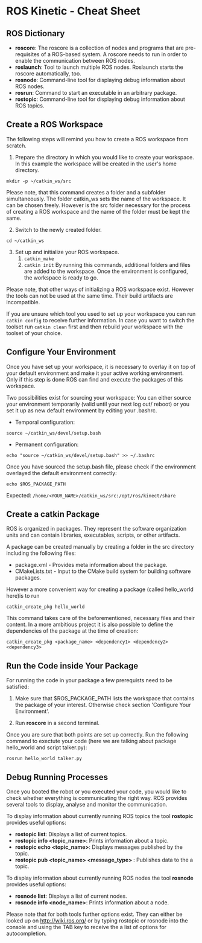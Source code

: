 # ROS Kinetic - Cheat Sheet

## ROS Dictionary
* **roscore**: The roscore is a collection of nodes and programs that are pre-requisites of a ROS-based system. A roscore needs to run in order to enable the communication between ROS nodes.
* **roslaunch**: Tool to launch multiple ROS nodes. Roslaunch starts the roscore automatically, too.
* **rosnode**: Command-line tool for displaying debug information about ROS nodes.
* **rosrun**: Command to start an executable in an arbitrary package. 
* **rostopic**: Command-line tool for displaying debug information about ROS topics.


## Create a ROS Workspace
The following steps will remind you how to create a ROS workspace from scratch.

1. Prepare the directory in which you would like to create your workspace. In this example the workspace will be created in the user's home directory.
```
mkdir -p ~/catkin_ws/src
```
Please note, that this command creates a folder and a subfolder simultaneously. The folder catkin_ws sets the name of the workspace. It can be chosen freely. However is the src folder necessary for the process of creating a ROS workspace and the name of the folder must be kept the same.

2. Switch to the newly created folder.
```
cd ~/catkin_ws
```

3. Set up and initialize your ROS workspace.
    1. ```catkin_make```
    2. ```catkin init```
By running this commands, additional folders and files are added to the workspace. Once the environment is configured, the workspace is ready to go.

Please note, that other ways of initializing a ROS workspace exist. However the tools can not be used at the same time. Their build artifacts are incompatible. 

If you are unsure which tool you used to set up your workspace you can run ```catkin config``` to receive further information. In case you want to switch the toolset run ```catkin clean``` first and then rebuild your workspace with the toolset of your choice.

## Configure Your Environment
Once you have set up your workspace, it is necessary to overlay it on top of your default environment and make it your active working environment. Only if this step is done ROS can find and execute the packages of this workspace.

Two possibilities exist for sourcing your workspace: You can either source your environment temporarily (valid until your next log out/ reboot) or you set it up as new default environment by editing your .bashrc.

* Temporal configuration:
```
source ~/catkin_ws/devel/setup.bash
```
* Permanent configuration:
```
echo "source ~/catkin_ws/devel/setup.bash" >> ~/.bashrc
```

Once you have sourced the setup.bash file, please check if the environment overlayed the default environment correctly:
```
echo $ROS_PACKAGE_PATH
```

Expected: ```/home/<YOUR_NAME>/catkin_ws/src:/opt/ros/kinect/share```

## Create a catkin Package
ROS is organized in packages. They represent the software organization units and can contain libraries, executables, scripts, or other artifacts.

A package can be created manually by creating a folder in the src directory including the following files:
* package.xml - Provides meta information about the package.
* CMakeLists.txt - Input to the CMake build system for building software packages.

However a more convenient way for creating a package (called hello_world here)is to run
```
catkin_create_pkg hello_world
```
This command takes care of the beforementioned, necessary files and their content. In a more ambitious project it is also possible to define the dependencies of the package at the time of creation:
```
catkin_create_pkg <package_name> <dependency1> <dependency2> <dependency3>
```

## Run the Code inside Your Package
For running the code in your package a few prerequists need to be satisfied: 

1. Make sure that $ROS_PACKAGE_PATH lists the workspace that contains the package of your interest. Otherwise check section 'Configure Your Environment'.

2. Run **roscore** in a second terminal.

Once you are sure that both points are set up correctly. Run the following command to exectute your code (here we are talking about package hello_world and script talker.py):
```
rosrun hello_world talker.py
```

## Debug Running Processes
Once you booted the robot or you executed your code, you would like to check whether everything is communicating the right way. ROS provides several tools to display, analyse and monitor the communication.

To display information about currently running ROS topics the tool **rostopic** provides useful options:
* **rostopic list**: Displays a list of current topics.
* **rostopíc info <topic_name>**: Prints information about a topic.
* **rostopic echo <topic_name>**: Displays messages published by the topic.
* **rostopic pub <topic_name> <message_type> <data>**: Publishes data to the a topic.

To display information about currently running ROS nodes the tool **rosnode** provides useful options:
* **rosnode list**: Displays a list of current nodes.
* **rosnode info <node_name>**: Prints information about a node.

Please note that for both tools further options exist. They can either be looked up on http://wiki.ros.org/ or by typing rostopic or rosnode into the console and using the TAB key to receive the a list of options for autocompletion.

 

